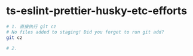 # ts-eslint-prettier-husky-etc-efforts

```bash
# 1. 直接执行 git cz
# No files added to staging! Did you forget to run git add?
git cz

# 2. 

```

